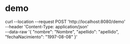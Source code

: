 # demo



curl --location --request POST 'http://localhost:8080/demo' \
--header 'Content-Type: application/json' \
--data-raw '{
"nombre": "Nombre",
"apellido": "apellido",
"fechaNacimiento": "1997-08-08"
}'